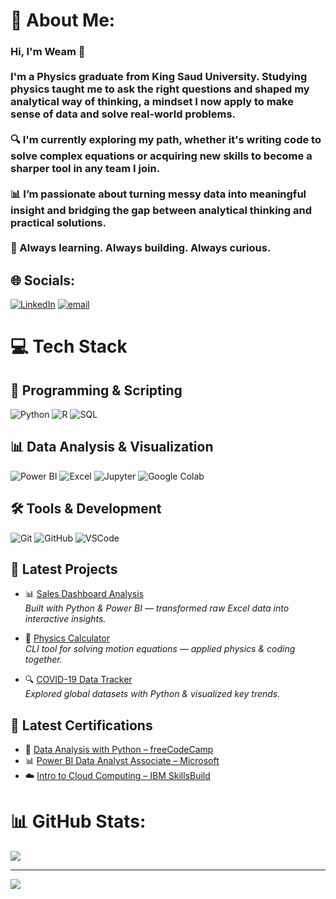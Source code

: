 # 💫 About Me:
### Hi, I'm Weam 👋<br><br>I'm a Physics graduate from King Saud University. Studying physics taught me to ask the right questions and shaped my analytical way of thinking, a mindset I now apply to make sense of data and solve real-world problems.<br><br>🔍 I'm currently exploring my path, whether it's writing code to solve complex equations or acquiring new skills to become a sharper tool in any team I join.<br><br>📊 I’m passionate about turning messy data into meaningful insight and bridging the gap between analytical thinking and practical solutions.<br><br>🚀 Always learning. Always building. Always curious.<br>


## 🌐 Socials:
[![LinkedIn](https://img.shields.io/badge/LinkedIn-%230077B5.svg?logo=linkedin&logoColor=white)](https://linkedin.com/in/WeamAsiri) [![email](https://img.shields.io/badge/Email-D14836?logo=gmail&logoColor=white)](mailto:Weam3siri@gmail.com) 

# 💻 Tech Stack

## 🧠 Programming & Scripting
![Python](https://img.shields.io/badge/python-3670A0?style=for-the-badge&logo=python&logoColor=ffdd54)
![R](https://img.shields.io/badge/r-%23276DC3.svg?style=for-the-badge&logo=r&logoColor=white)
![SQL](https://img.shields.io/badge/SQL-%2307405e.svg?style=for-the-badge&logo=sqlite&logoColor=white)

## 📊 Data Analysis & Visualization
![Power BI](https://img.shields.io/badge/power_bi-F2C811?style=for-the-badge&logo=powerbi&logoColor=black)
![Excel](https://img.shields.io/badge/excel-217346?style=for-the-badge&logo=microsoft-excel&logoColor=white)
![Jupyter](https://img.shields.io/badge/jupyter-%23F37626.svg?style=for-the-badge&logo=jupyter&logoColor=white)
![Google Colab](https://img.shields.io/badge/Colab-F9AB00?style=for-the-badge&logo=googlecolab&logoColor=white)

## 🛠️ Tools & Development
![Git](https://img.shields.io/badge/git-%23F05033.svg?style=for-the-badge&logo=git&logoColor=white)
![GitHub](https://img.shields.io/badge/github-%23181717.svg?style=for-the-badge&logo=github&logoColor=white)
![VSCode](https://img.shields.io/badge/VSCode-007ACC?style=for-the-badge&logo=visual-studio-code&logoColor=white)


## 🚧 Latest Projects

- 📊 [Sales Dashboard Analysis](https://github.com/yourusername/sales-dashboard)  
  *Built with Python & Power BI — transformed raw Excel data into interactive insights.*

- 🧮 [Physics Calculator](https://github.com/yourusername/physics-solver)  
  *CLI tool for solving motion equations — applied physics & coding together.*

- 🔍 [COVID-19 Data Tracker](https://github.com/yourusername/covid-dashboard)  
  *Explored global datasets with Python & visualized key trends.*
## 📜 Latest Certifications

- 🧠 [Data Analysis with Python – freeCodeCamp](https://example-link.com)
- 📊 [Power BI Data Analyst Associate – Microsoft](https://example-link.com)
- ☁️ [Intro to Cloud Computing – IBM SkillsBuild](https://example-link.com)
  
# 📊 GitHub Stats:
![](https://github-readme-stats.vercel.app/api?username=WeamAsiri&theme=rose_pine&hide_border=false&include_all_commits=true&count_private=false)<br/>

---
[![](https://visitcount.itsvg.in/api?id=WeamAsiri&icon=0&color=0)](https://visitcount.itsvg.in)

<!-- Proudly created with GPRM ( https://gprm.itsvg.in ) -->
